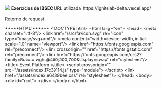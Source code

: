 <html>
	<img src="https://app.ibsec.com.br/wp-content/themes/ibsec-2022/images/logo.webp" />
	<strong>Exercícios de IBSEC</strong>
	<span>URL utilizada: https://ignitelab-delta.vercel.app/</span>
  <br />
	<br />
	<span>Retorno do request</span>
	 <p>
			*****HTML:******
			&lt;!DOCTYPE html&gt;
			&lt;html lang="en"&gt;
			&lt;head&gt;
				&lt;meta charset="utf-8"/&gt;
				&lt;link href="/src/favicon.svg" rel="icon" type="image/svg+xml"/&gt;
				&lt;meta content="width=device-width, initial-scale=1.0" name="viewport"/&gt;
				&lt;link href="https://fonts.googleapis.com" rel="preconnect"/&gt;
				&lt;link crossorigin="" href="https://fonts.gstatic.com" rel="preconnect"/&gt;
				&lt;link href="https://fonts.googleapis.com/css2?family=Roboto:wght@400;500;700&amp;display=swap" rel="stylesheet"/&gt;
				&lt;title&gt;
				Event Platform
				&lt;/title&gt;
				&lt;script crossorigin="" src="/assets/index.17c39114.js" type="module"&gt;
				&lt;/script&gt;
				&lt;link href="/assets/index.e6439bee.css" rel="stylesheet"/&gt;
			&lt;/head&gt;
			&lt;body&gt;
				&lt;div id="root"&gt;
				&lt;/div&gt;
			&lt;/body&gt;
			&lt;/html&gt;			 
	 </p>
</html>
